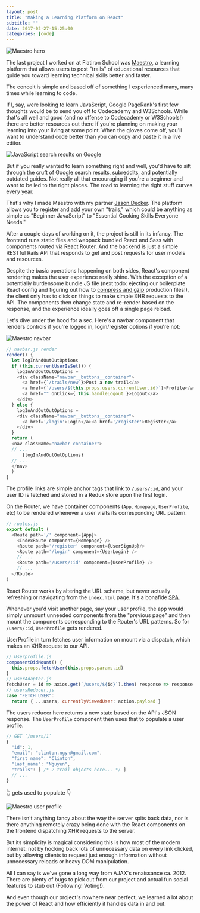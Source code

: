 ```yaml
---
layout: post
title: "Making a Learning Platform on React"
subtitle: ""
date: 2017-02-27-15:25:00
categories: [code]
---
```


![Maestro hero](http://i.imgur.com/XQEku9F.png?1)

The last project I worked on at Flatiron School was [Maestro](https://learn-with-maestro.herokuapp.com), a learning platform that allows users to post "trails" of educational resources that guide you toward learning technical skills better and faster.

The conceit is simple and based off of something I experienced many, many times while learning to code.

If I, say, were looking to learn JavaScript, Google PageRank's first few thoughts would be to send you off to Codecademy and W3Schools. While that's all well and good (and no offense to Codecademy or W3Schools!) there are better resources out there if you're planning on making your learning into your living at some point. When the gloves come off, you'll want to understand code better than you can copy and paste it in a live editor.

![JavaScript search results on Google](http://i.imgur.com/83kSAoq.png)

But if you really wanted to learn something right and well, you'd have to sift through the cruft of Google search results, subreddits, and potentially outdated guides. Not really all that encouraging if you're a beginner and want to be led to the right places. The road to learning the right stuff curves every year.

That's why I made Maestro with my partner [Jason Decker](https://github.com/curiositypaths). The platform allows you to register and add your own "trails," which could be anything as simple as "Beginner JavaScript" to "Essential Cooking Skills Everyone Needs."

After a couple days of working on it, the project is still in its infancy. The frontend runs static files and webpack bundled React and Sass with components routed via React Router. And the backend is just a simple RESTful Rails API that responds to get and post requests for user models and resources.

Despite the basic operations happening on both sides, React's component rendering makes the user experience really shine. With the exception of a potentially burdensome bundle JS file (next todo: ejecting our boilerplate React config and figuring out how to [compress and gzip](https://medium.com/@rajaraodv/two-quick-ways-to-reduce-react-apps-size-in-production-82226605771a) production files!), the client only has to click on things to make simple XHR requests to the API. The components then change state and re-render based on the response, and the experience ideally goes off a single page reload.

Let's dive under the hood for a sec. Here's a navbar component that renders controls if you're logged in, login/register options if you're not:

![Maestro navbar](http://i.imgur.com/SYIje9x.png)

```JavaScript
// navbar.js render
render() {
  let logInAndOutOutOptions
  if (this.currentUserIsSet()) {
    logInAndOutOutOptions =
    <div className="navbar__buttons__container">
      <a href={`/trails/new`}>Post a new trail</a>
      <a href={`/users/${this.props.users.currentUser.id}`}>Profile</a>
      <a href="" onClick={ this.handleLogout }>Logout</a>
    </div>
  } else {
    logInAndOutOutOptions =
    <div className="navbar__buttons__container">
      <a href='/login'>Login</a><a href='/register'>Register</a>
    </div>
  }
  return (
  <nav className="navbar container">
  // ...
      {logInAndOutOutOptions}
  // ...
  </nav>
  )
}
```

The profile links are simple anchor tags that link to `/users/:id`, and your user ID is fetched and stored in a Redux store upon the first login.

On the Router, we have container components (`App`, `Homepage`, `UserProfile`, etc) to be rendered whenever a user visits its corresponding URL pattern.

```JavaScript
// routes.js
export default (
  <Route path='/' component={App}>
    <IndexRoute component={Homepage} />
    <Route path='/register' component={UserSignUp}/>
    <Route path='/login' component={UserLogin} />
    // ...
    <Route path='/users/:id' component={UserProfile} />
    // ...
  </Route>
)
```

React Router works by altering the URL scheme, but never actually refreshing or navigating from the `index.html` page. It's a bonafide [SPA](https://en.wikipedia.org/wiki/Single-page_application).

Whenever you'd visit another page, say your user profile, the app would simply unmount unneeded components from the "previous page" and then mount the components corresponding to the Router's URL patterns. So for `/users/:id`, `UserProfile` gets rendered.

UserProfile in turn fetches user information on mount via a dispatch, which makes an XHR request to our API.

```JavaScript
// Userprofile.js
componentDidMount() {
  this.props.fetchUser(this.props.params.id)
}
// userAdapter.js
fetchUser = id => axios.get(`/users/${id}`).then( response => response.data )
// usersReducer.js
case "FETCH_USER":
  return { ...users, currentlyViewedUser: action.payload }
```

The users reducer here returns a new state based on the API's JSON response. The `UserProfile` component then uses that to populate a user profile.

```JavaScript
// GET `/users/1`
{
  "id": 1,
  "email": "clinton.ngyn@gmail.com",
  "first_name": "Clinton",
  "last_name": "Nguyen",
  "trails": [ /* 2 trail objects here... */ ]
  // ...
}
```
👆 gets used to populate 👇

![Maestro user profile](http://i.imgur.com/a1AMlPP.png)

There isn't anything fancy about the way the server spits back data, nor is there anything remotely crazy being done with the React components on the frontend dispatching XHR requests to the server.

But its simplicity is magical considering this is how most of the modern internet: not by hocking back lots of unnecessary data on every link clicked, but by allowing clients to request just enough information without unnecessary reloads or heavy DOM manipulation.

All I can say is we've gone a long way from AJAX's renaissance ca. 2012. There are plenty of bugs to pick out from our project and actual fun social features to stub out (Following! Voting!).

And even though our project's nowhere near perfect, we learned a lot about the power of React and how efficiently it handles data in and out. 
